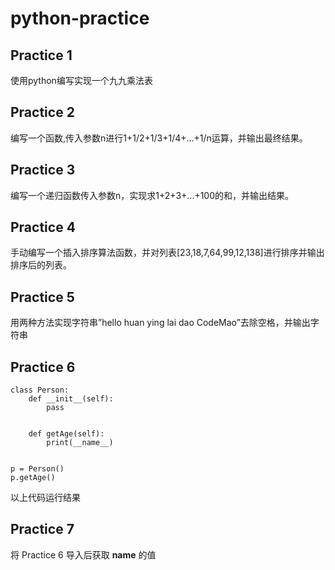 # python-practice
## Practice 1
使用python编写实现一个九九乘法表
## Practice 2
编写一个函数,传入参数n进行1+1/2+1/3+1/4+...+1/n运算，并输出最终结果。
## Practice 3
编写一个递归函数传入参数n，实现求1+2+3+...+100的和，并输出结果。
## Practice 4
手动编写一个插入排序算法函数，并对列表[23,18,7,64,99,12,138]进行排序并输出排序后的列表。
## Practice 5
用两种方法实现字符串”hello huan ying lai dao CodeMao”去除空格，并输出字符串
## Practice 6
```
class Person:
    def __init__(self):
        pass


    def getAge(self):
        print(__name__)


p = Person()
p.getAge()
```
以上代码运行结果
## Practice 7
将 Practice 6 导入后获取 __name__ 的值

